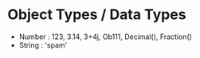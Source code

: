 # Object Types / Data Types

- Number : 123, 3.14, 3+4j, Ob111, Decimal(), Fraction()
- String : 'spam'